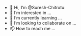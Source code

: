 - 👋 Hi, I’m @Suresh-Chitrotu
- 👀 I’m interested in ...
- 🌱 I’m currently learning ...
- 💞️ I’m looking to collaborate on ...
- 📫 How to reach me ...

<!---
Suresh-Chitrotu/Suresh-Chitrotu is a ✨ special ✨ repository because its `README.md` (this file) appears on your GitHub profile.
You can click the Preview link to take a look at your changes.
--->
